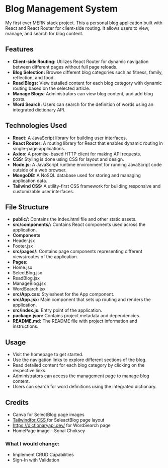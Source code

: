 # Blog Management System

My first ever MERN stack project. This a personal blog application built with React and React Router for client-side routing. It allows users to view, manage, and search for blog content.

## Features

- **Client-side Routing:** Utilizes React Router for dynamic navigation between different pages without full page reloads.
- **Blog Selection:** Browse different blog categories such as fitness, family, reflection, and food.
- **Read Blogs:** View detailed content for each blog category with dynamic routing based on the selected article.
- **Manage Blogs:** Administrators can view blog content, and add blog posts.
- **Word Search:** Users can search for the definition of words using an integrated dictionary API.

## Technologies Used

- **React:** A JavaScript library for building user interfaces.
- **React Router:** A routing library for React that enables dynamic routing in single-page applications.
- **Axios:** A promise-based HTTP client for making API requests.
- **CSS:** Styling is done using CSS for layout and design.
- **Node.js:** A JavaScript runtime environment for running JavaScript code outside of a web browser.
- **MongoDB:** A NoSQL database used for storing and managing application data.
- **Tailwind CSS:** A utility-first CSS framework for building responsive and customizable user interfaces.

## File Structure

- **public/:** Contains the index.html file and other static assets.
- **src/components/:** Contains React components used across the application. 
- **Components**
- Header.jsx
- Footer.jsx
- **src/pages/:** Contains page components representing different views/routes of the application.
- **Pages:**
- Home.jsx
- SelectBlog.jsx
- ReadBlog.jsx
- ManageBlog.jsx
- WordSearch.jsx
- **src/App.css:** Stylesheet for the App component.
- **src/App.jsx:** Main component that sets up routing and renders the application.
- **src/index.js:** Entry point of the application.
- **package.json:** Contains project metadata and dependencies.
- **README.md:** The README file with project information and instructions.

## Usage

- Visit the homepage to get started.
- Use the navigation links to explore different sections of the blog.
- Read detailed content for each blog category by clicking on the respective links.
- Administrators can access the management page to manage blog content.
- Users can search for word definitions using the integrated dictionary.

## Credits
- Canva for SelectBlog page images
- [Tailwindfor CSS ](https://tailwindcss.com/)for SeleactBlog page layout
- https://dictionaryapi.dev/ for WordSearch page
- HomePage image - Sonal Choksey

### What I would change:
- Implement CRUD Capabilities
- Sign-In with Validation